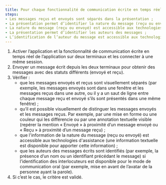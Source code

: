 ```yaml
---
title: Pour chaque fonctionnalité de communication écrite en temps réel, les messages respectent-ils ces conditions ?
steps:
- Les messages reçus et envoyés sont séparés dans la présentation ;
- La présentation permet d’identifier la nature du message (reçu ou envoyé) ;
- La nature du message (reçu ou envoyé) est accessible aux technologies d’assistance ;
- La présentation permet d’identifier les auteurs des messages ;
- L’identification de l’auteur du message est accessible aux technologies d’assistance.
---
```


1. Activer l’application et la fonctionnalité de communication écrite en temps réel de l’application sur deux terminaux et les connecter à une même session.
2. Envoyer un message écrit depuis les deux terminaux pour obtenir des messages avec des statuts différents (envoyé et reçu).
3. Vérifier : 
	- que les messages envoyés et reçus sont visuellement séparés (par exemple, les messages envoyés sont dans une fenêtre et les messages reçus dans une autre, ou il y a un saut de ligne entre chaque message reçu et envoyé s’ils sont présentés dans une même fenêtre) ;
	- qu’il est possible visuellement de distinguer les messages envoyés et les messages reçus. Par exemple, par une mise en forme ou une couleur qui les différencie ou par une annotation textuelle visible (repérer la mention « Envoyé » à proximité d’un message envoyé ou « Reçu » à proximité d’un message reçu) ;
	- que l'information de la nature du message (reçu ou envoyé) est accessible aux technologies d'assistance (une information textuelle est disponible pour apporter cette information) ;
	- que les auteurs des messages écrits sont identifiés (par exemple, la présence d’un nom ou un identifiant précédant le message) si l’identification des interlocuteurs est disponible pour le mode de communication oral (par exemple, mise en avant de l’avatar de la personne ayant la parole).
4. Si c’est le cas, le critère est validé.